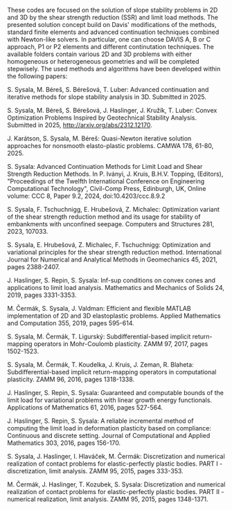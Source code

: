 These codes are focused on the solution of slope stability problems in 2D and 3D by the shear strength reduction (SSR) and limit load methods. The presented solution concept build on Davis' modifications of the methods, standard finite elements and advanced continuation techniques combined with Newton-like solvers. In particular, one can choose DAVIS A, B or C approach, P1 or P2 elements and different continutation techniques. The available folders contain various 2D and 3D problems with either homogeneous or heterogeneous geometries and will be completed stepwisely. The used methods and algorithms have been developed within the following papers:

S. Sysala, M. Béreš, S. Bérešová, T. Luber: Advanced continuation and iterative methods for slope stability analysis in 3D. Submitted in 2025.

S. Sysala, M. Béreš, S. Bérešová, J. Haslinger, J. Kružík, T. Luber: Convex Optimization Problems Inspired by Geotechnical Stability Analysis. Submitted in 2025, http://arxiv.org/abs/2312.12170.

J. Karátson, S. Sysala, M. Béreš: Quasi-Newton iterative solution approaches for nonsmooth elasto-plastic problems. CAMWA 178, 61-80, 2025. 

S. Sysala: Advanced Continuation Methods for Limit Load and Shear Strength Reduction Methods. In P. Iványi, J. Kruis, B.H.V. Topping, (Editors), "Proceedings of the Twelfth International Conference on Engineering Computational Technology", Civil-Comp Press, Edinburgh, UK, Online volume: CCC 8, Paper 9.2, 2024, doi:10.4203/ccc.8.9.2

S. Sysala, F. Tschuchnigg, E. Hrubešová, Z. Michalec: Optimization variant of the shear strength reduction method and its usage for stability of embankments with unconfined seepage. Computers and Structures 281, 2023, 107033. 

S. Sysala, E. Hrubešová, Z. Michalec, F. Tschuchnigg: Optimization and variational principles for the shear strength reduction method. International Journal for Numerical and Analytical Methods in Geomechanics 45, 2021, pages 2388-2407.

J. Haslinger, S. Repin, S. Sysala: Inf-sup conditions on convex cones and applications to limit load analysis. Mathematics and Mechanics of Solids 24, 2019, pages 3331-3353.

M. Čermák, S. Sysala, J. Valdman: Efficient and flexible MATLAB implementation of 2D and 3D elastoplastic problems. Applied Mathematics and Computation 355, 2019, pages 595-614.

S. Sysala, M. Čermák, T. Ligurský: Subdifferential-based implicit return-mapping operators in Mohr-Coulomb plasticity. ZAMM 97, 2017, pages 1502-1523.

S. Sysala, M. Čermák, T. Koudelka, J. Kruis, J. Zeman, R. Blaheta: Subdifferential-based implicit return-mapping operators in computational plasticity. ZAMM 96, 2016, pages 1318-1338.

J. Haslinger, S. Repin, S. Sysala: Guaranteed and computable bounds of the limit load for variational problems with linear growth energy functionals. Applications of Mathematics 61, 2016, pages 527-564.

J. Haslinger, S. Repin, S. Sysala: A reliable incremental method of computing the limit load in deformation plasticity based on compliance: Continuous and discrete setting. Journal of Computational and Applied Mathematics 303, 2016, pages 156-170.

S. Sysala, J. Haslinger, I. Hlaváček, M. Čermák: Discretization and numerical realization of contact problems for elastic-perfectly plastic bodies. PART I - discretization, limit analysis. ZAMM 95, 2015, pages 333-353.

M. Čermák, J. Haslinger, T. Kozubek, S. Sysala: Discretization and numerical realization of contact problems for elastic-perfectly plastic bodies. PART II - numerical realization, limit analysis. ZAMM 95, 2015, pages 1348-1371.
